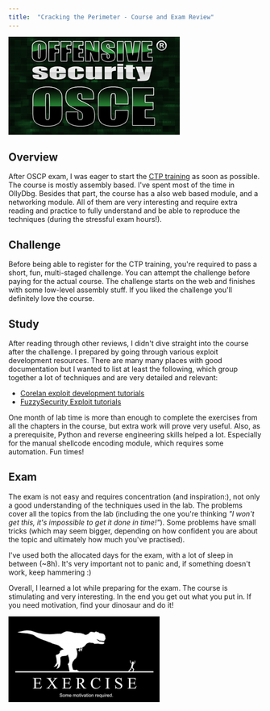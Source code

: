 ```yaml
---
title:  "Cracking the Perimeter - Course and Exam Review"
---
```


![Logo](/assets/images/osce.png)

## Overview

After OSCP exam, I was eager to start the [CTP training](http://www.offensive-security.com/information-security-training/cracking-the-perimeter/) as soon as possible. The course is mostly assembly based. I've spent most of the time in OllyDbg. Besides that part, the course has a also web based module, and a networking module. All of them are very interesting and require extra reading and practice to fully understand and be able to reproduce the techniques (during the stressful exam hours!). 

## Challenge

Before being able to register for the CTP training, you're required to pass a short, fun, multi-staged challenge. You can attempt the challenge before paying for the actual course. The challenge starts on the web and finishes with some low-level assembly stuff. If you liked the challenge you'll definitely love the course. 

## Study

After reading through other reviews, I didn't dive straight into the course after the challenge. I prepared by going through various exploit development resources. There are many many places with good documentation but I wanted to list at least the following, which group together a lot of techniques and are very detailed and relevant:
* [Corelan exploit development tutorials](https://www.corelan.be/index.php/articles/)
* [FuzzySecurity Exploit tutorials](http://www.fuzzysecurity.com/exploits.html)

One month of lab time is more than enough to complete the exercises from all the chapters in the course, but extra work will prove very useful. Also, as a prerequisite, Python and reverse engineering skills helped a lot. Especially for the manual shellcode encoding module, which requires some automation. Fun times!

## Exam

The exam is not easy and requires concentration (and inspiration:), not only a good understanding of the techniques used in the lab. The problems cover all the topics from the lab (including the one you're thinking _"I won't get this, it's impossible to get it done in time!"_). Some problems have small tricks (which may seem bigger, depending on how confident you are about the topic and ultimately how much you've practised).

I've used both the allocated days for the exam, with a lot of sleep in between (~8h). It's very important not to panic and, if something doesn't work, keep hammering :)

Overall, I learned a lot while preparing for the exam. The course is stimulating and very interesting. In the end you get out what you put in. If you need motivation, find your dinosaur and do it!

![dino](/assets/images/exercise.png)
